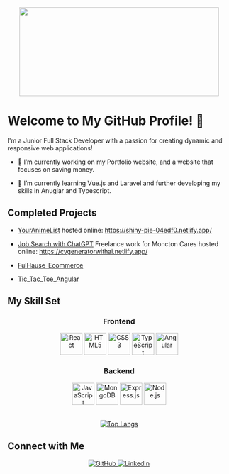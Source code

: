 <div align="center">
  <img src="https://media.tenor.com/UttC4AITYR4AAAAd/full-stack-developer.gif" align="center" style="width: 450px; height: 200px;" />
</div>

# Welcome to My GitHub Profile! 👋

I'm a Junior Full Stack Developer with a passion for creating dynamic and responsive web applications!

- 🔭 I’m currently working on  my Portfolio website, and a website that focuses on saving money.

- 🌱 I’m currently learning Vue.js and Laravel and further developing my skills in Anuglar and Typescript.

## Completed Projects

- [YourAnimeList](https://github.com/RobertsonBA1998/YourAnimeList) hosted online: https://shiny-pie-04edf0.netlify.app/

- [Job Search with ChatGPT](https://github.com/RobertsonBA1998/jobsearchwithchatgpt) Freelance work for Moncton Cares hosted online: https://cvgeneratorwithai.netlify.app/

- [FulHause_Ecommerce](https://github.com/RobertsonBA1998/FulHause_Test)

- [Tic_Tac_Toe_Angular](https://github.com/RobertsonBA1998/Tic_Tac_Toe_Angular)

## My Skill Set

<div align="center"> 

### Frontend
<div align="center">
  <img src="https://profilinator.rishav.dev/skills-assets/react-original-wordmark.svg" alt="React" height="50" />
  <img src="https://profilinator.rishav.dev/skills-assets/html5-original-wordmark.svg" alt="HTML5" height="50" />
  <img src="https://profilinator.rishav.dev/skills-assets/css3-original-wordmark.svg" alt="CSS3" height="50" />
  <img src="https://profilinator.rishav.dev/skills-assets/typescript-original.svg" alt="TypeScript" height="50" />
  <img src="https://profilinator.rishav.dev/skills-assets/angularjs-original.svg" alt="Angular" height="50" />
</div>

### Backend
<div align="center">
  <img src="https://profilinator.rishav.dev/skills-assets/javascript-original.svg" alt="JavaScript" height="50" />
  <img src="https://profilinator.rishav.dev/skills-assets/mongodb-original-wordmark.svg" alt="MongoDB" height="50" />
  <img src="https://profilinator.rishav.dev/skills-assets/express-original-wordmark.svg" alt="Express.js" height="50" />
  <img src="https://profilinator.rishav.dev/skills-assets/nodejs-original-wordmark.svg" alt="Node.js" height="50" />
</div>

<br/>
 

[![Top Langs](https://github-readme-stats-git-masterrstaa-rickstaa.vercel.app/api/top-langs/?username=RobertsonBA1998&theme=dracula)](https://github.com/anuraghazra/github-readme-stats)

</div>


## Connect with Me

<div align="center">
  <a href="https://github.com/RobertsonBA1998" target="_blank">
    <img src="https://img.shields.io/badge/github-%2324292e.svg?&style=for-the-badge&logo=github&logoColor=white" alt="GitHub" />
  </a>
  <a href="https://www.linkedin.com/in/robertson-benitez-093395154/" target="_blank">
    <img src="https://img.shields.io/badge/linkedin-%231E77B5.svg?&style=for-the-badge&logo=linkedin&logoColor=white" alt="LinkedIn" />
  </a>
</div>


